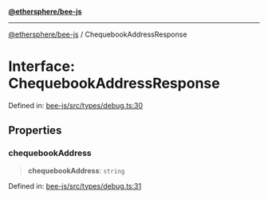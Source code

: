 [**@ethersphere/bee-js**](../Overview.md)

***

[@ethersphere/bee-js](../Overview.md) / ChequebookAddressResponse

# Interface: ChequebookAddressResponse

Defined in: [bee-js/src/types/debug.ts:30](https://github.com/ethersphere/bee-js/blob/3abbe2b1b264d6b586511a56e93badb2236bd09d/src/types/debug.ts#L30)

## Properties

### chequebookAddress

> **chequebookAddress**: `string`

Defined in: [bee-js/src/types/debug.ts:31](https://github.com/ethersphere/bee-js/blob/3abbe2b1b264d6b586511a56e93badb2236bd09d/src/types/debug.ts#L31)
